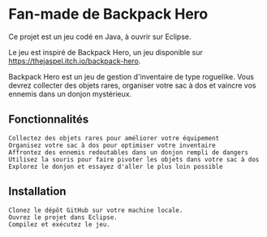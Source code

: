 # Fan-made de Backpack Hero

Ce projet est un jeu codé en Java, à ouvrir sur Eclipse.

Le jeu est inspiré de Backpack Hero, un jeu disponible sur https://thejaspel.itch.io/backpack-hero.

Backpack Hero est un jeu de gestion d'inventaire de type roguelike. Vous devrez collecter des objets rares, organiser votre sac à dos et vaincre vos ennemis dans un donjon mystérieux.

## Fonctionnalités
    Collectez des objets rares pour améliorer votre équipement
    Organisez votre sac à dos pour optimiser votre inventaire
    Affrontez des ennemis redoutables dans un donjon rempli de dangers
    Utilisez la souris pour faire pivoter les objets dans votre sac à dos
    Explorez le donjon et essayez d'aller le plus loin possible
## Installation
    Clonez le dépôt GitHub sur votre machine locale.
    Ouvrez le projet dans Eclipse.
    Compilez et exécutez le jeu.
